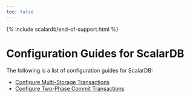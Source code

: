 ```yaml
---
toc: false
---
```


{% include scalardb/end-of-support.html %}

# Configuration Guides for ScalarDB

The following is a list of configuration guides for ScalarDB:

- [Configure Multi-Storage Transactions](multi-storage-transactions.md)
- [Configure Two-Phase Commit Transactions](two-phase-commit-transactions.md)
